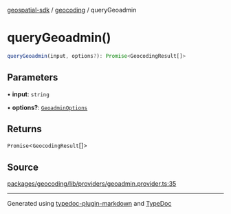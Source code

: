 [geospatial-sdk](../../index.md) / [geocoding](../index.md) / queryGeoadmin

# queryGeoadmin()

```ts
queryGeoadmin(input, options?): Promise<GeocodingResult[]>
```

## Parameters

• **input**: `string`

• **options?**: [`GeoadminOptions`](../interfaces/GeoadminOptions.md)

## Returns

`Promise`\<`GeocodingResult`[]\>

## Source

[packages/geocoding/lib/providers/geoadmin.provider.ts:35](https://github.com/jahow/geospatial-sdk/blob/eda8b4f/packages/geocoding/lib/providers/geoadmin.provider.ts#L35)

---

Generated using [typedoc-plugin-markdown](https://www.npmjs.com/package/typedoc-plugin-markdown) and [TypeDoc](https://typedoc.org/)
